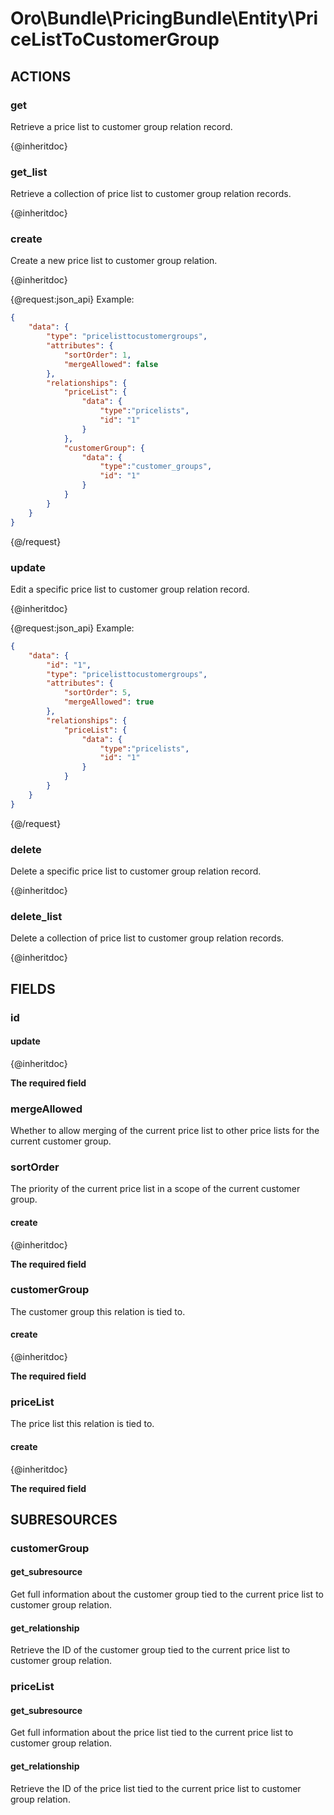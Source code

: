 # Oro\Bundle\PricingBundle\Entity\PriceListToCustomerGroup

## ACTIONS

### get

Retrieve a price list to customer group relation record.

{@inheritdoc}

### get_list

Retrieve a collection of price list to customer group relation records.

{@inheritdoc}

### create

Create a new price list to customer group relation.

{@inheritdoc}

{@request:json_api}
Example:

```JSON
{
    "data": {
        "type": "pricelisttocustomergroups",
        "attributes": {
            "sortOrder": 1,
            "mergeAllowed": false
        },
        "relationships": {
            "priceList": {
                "data": {
                    "type":"pricelists",
                    "id": "1"
                }
            },
            "customerGroup": {
                "data": {
                    "type":"customer_groups",
                    "id": "1"
                }
            }
        }
    }
}
```
{@/request}

### update

Edit a specific price list to customer group relation record.

{@inheritdoc}

{@request:json_api}
Example:

```JSON
{
    "data": {
        "id": "1",
        "type": "pricelisttocustomergroups",
        "attributes": {
            "sortOrder": 5,
            "mergeAllowed": true
        },
        "relationships": {
            "priceList": {
                "data": {
                    "type":"pricelists",
                    "id": "1"
                }
            }
        }
    }
}
```
{@/request}

### delete

Delete a specific price list to customer group relation record.

{@inheritdoc}

### delete_list

Delete a collection of price list to customer group relation records.

{@inheritdoc}

## FIELDS

### id

#### update

{@inheritdoc}

**The required field**

### mergeAllowed

Whether to allow merging of the current price list to other price lists for the current customer group.

### sortOrder

The priority of the current price list in a scope of the current customer group.

#### create

{@inheritdoc}

**The required field**

### customerGroup

The customer group this relation is tied to.

#### create

{@inheritdoc}

**The required field**

### priceList

The price list this relation is tied to.

#### create

{@inheritdoc}

**The required field**

## SUBRESOURCES

### customerGroup

#### get_subresource

Get full information about the customer group tied to the current price list to customer group relation.

#### get_relationship

Retrieve the ID of the customer group tied to the current price list to customer group relation.

### priceList

#### get_subresource

Get full information about the price list tied to the current price list to customer group relation.

#### get_relationship

Retrieve the ID of the price list tied to the current price list to customer group relation.
